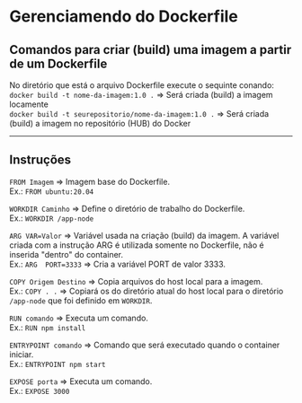  # Gerenciamendo do Dockerfile
    

## Comandos para criar (build) uma imagem a partir de um Dockerfile

No diretório que está o arquivo Dockerfile execute o sequinte conando:    
```docker build -t nome-da-imagem:1.0 .```   => Será criada (build) a imagem locamente    
```docker build -t seurepositorio/nome-da-imagem:1.0 .```   => Será criada (build) a imagem no repositório (HUB) do Docker   

--- 

## Instruções

```FROM Imagem``` => Imagem base do Dockerfile.    
Ex.: ```FROM ubuntu:20.04```

```WORKDIR Caminho``` => Define o diretório de trabalho do Dockerfile.    
Ex.: ```WORKDIR /app-node```

```ARG VAR=Valor``` => Variável usada na criação (build) da imagem. A variável criada com a instrução ARG é utilizada somente no Dockerfile, não é inserida "dentro" do container.   
Ex.: ```ARG  PORT=3333```  => Cria a variável PORT de valor 3333.   

```COPY Origem Destino``` => Copia arquivos do host local para a imagem.    
Ex.: ```COPY . .``` => Copiará os do diretório atual do host local para o diretório ```/app-node``` que foi definido em ```WORKDIR```.   

```RUN comando``` => Executa um comando.    
Ex.: ```RUN npm install``` 

```ENTRYPOINT comando``` => Comando que será executado quando o container iniciar.    
Ex.: ```ENTRYPOINT npm start``` 

```EXPOSE porta``` => Executa um comando.    
Ex.: ```EXPOSE 3000```   

